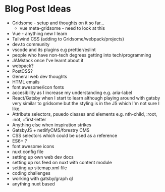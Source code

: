 # Blog Post Ideas

- Gridsome - setup and thoughts on it so far...
  - vue meta-gridsome - need to look at this
- Vue - anything new I learn
- Tailwind CSS (adding to Gridsome/webpack/projects)
- dev.to community
- vscode and its plugins e.g prettier/eslint
- people who have non-tech degrees getting into tech/programming
- JAMstack once I've learnt about it
- webpack?
- PostCSS?
- General web dev thoughts
- HTML emails
- font awesome/icon fonts
- accesibility as I increase my understanding e.g. aria-label
- React/Gatsby when I start to learn although playing around with gatsby very similar to gridsome but the styling is in the JS which I'm not sure I like.
- Attribute selectors, psuedo classes and elements e.g. nth-child, :root, :not, ::first-letter
- Anything else when inspiration strikes
- GatsbyJS + netlifyCMS/forestry CMS
- CSS selectors which could be used as a reference
- ES6+ ?
- font awesome icons
- nuxt config file
- setting up own web dev docs
- setting up rss feed on nuxt with content module
- setting up sitemap.xml file
- coding challenges
- working with gatsby/graph ql
- anything nuxt based